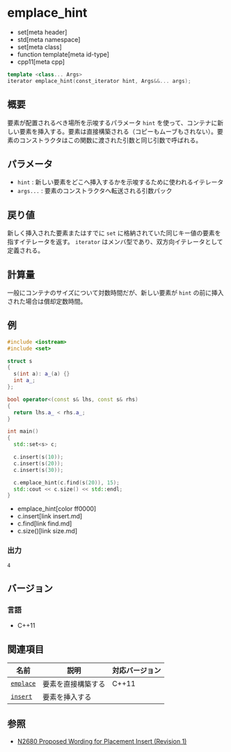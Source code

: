 # emplace_hint
* set[meta header]
* std[meta namespace]
* set[meta class]
* function template[meta id-type]
* cpp11[meta cpp]

```cpp
template <class... Args>
iterator emplace_hint(const_iterator hint, Args&&... args);
```

## 概要
要素が配置されるべき場所を示唆するパラメータ `hint` を使って、コンテナに新しい要素を挿入する。要素は直接構築される（コピーもムーブもされない）。要素のコンストラクタはこの関数に渡された引数と同じ引数で呼ばれる。


## パラメータ
- `hint` : 新しい要素をどこへ挿入するかを示唆するために使われるイテレータ
- `args...` : 要素のコンストラクタへ転送される引数パック


## 戻り値
新しく挿入された要素またはすでに `set` に格納されていた同じキー値の要素を指すイテレータを返す。
`iterator` はメンバ型であり、双方向イテレータとして定義される。


## 計算量
一般にコンテナのサイズについて対数時間だが、新しい要素が `hint` の前に挿入された場合は償却定数時間。


## 例
```cpp example
#include <iostream>
#include <set>

struct s
{
  s(int a): a_(a) {}
  int a_;
};

bool operator<(const s& lhs, const s& rhs)
{
  return lhs.a_ < rhs.a_;
}

int main()
{
  std::set<s> c;

  c.insert(s(10));
  c.insert(s(20));
  c.insert(s(30));

  c.emplace_hint(c.find(s(20)), 15);
  std::cout << c.size() << std::endl;
}
```
* emplace_hint[color ff0000]
* c.insert[link insert.md]
* c.find[link find.md]
* c.size()[link size.md]

### 出力
```
4
```


## バージョン
### 言語
- C++11


## 関連項目

| 名前                      | 説明               | 対応バージョン |
|---------------------------|--------------------|----------------|
| [`emplace`](emplace.md) | 要素を直接構築する | C++11          |
| [`insert`](insert.md)   | 要素を挿入する     |                |


## 参照
- [N2680 Proposed Wording for Placement Insert (Revision 1)](http://www.open-std.org/jtc1/sc22/wg21/docs/papers/2008/n2680.pdf)


